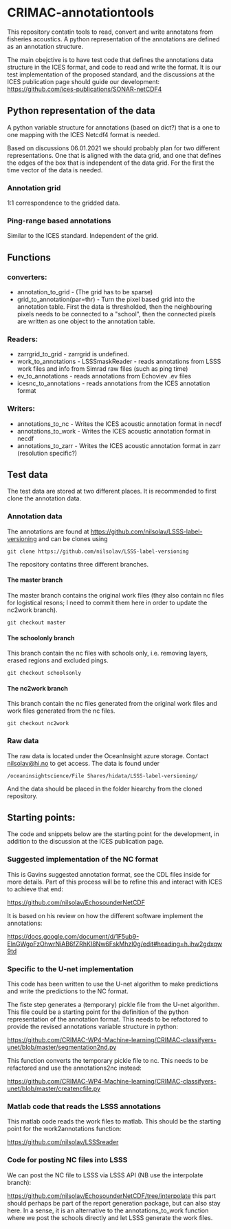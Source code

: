 # CRIMAC-annotationtools
This repository contatin tools to read, convert and write annotatons from fisheries acoustics. A python representation of the annotations are defined as an annotation structure.

The main obejctive is to have test code that defines the annotations data structure in the ICES format, and code to read and write the format. It is our test implementation of the proposed standard, and the discussions at the ICES publication page should guide our development:
https://github.com/ices-publications/SONAR-netCDF4



## Python representation of the data
A python variable structure for annotations (based on dict?) that is a one to one mapping with the ICES Netcdf4 format is needed.

Based on discussions 06.01.2021 we should probably plan for two different representations. One that is aligned with the data grid, and one that defines the edges of the box that is independent of the data grid. For the first the time vector of the data is needed.

### Annotation grid
1:1 correspondence to the gridded data.

### Ping-range based annotations
Similar to the ICES standard. Independent of the grid.

## Functions

### converters:
- annotation_to_grid - (The grid has to be sparse)
- grid_to_annotation(par=thr) - Turn the pixel based grid into the annotation table. First the data is thresholded, then the neighbouring pixels needs to be connected to a "school", then the connected pixels are written as one object to the annotation table.

### Readers:
- zarrgrid_to_grid - zarrgrid is undefined.
- work_to_annotations - LSSSmaskReader - reads annotations from LSSS work files and info from Simrad raw files (such as ping time)
- ev_to_annotations - reads annotations from Echoviev .ev files
- icesnc_to_annotations - reads annotations from the ICES annotation format

### Writers:
- annotations_to_nc - Writes the ICES acoustic annotation format in necdf 
- annotations_to_work - Writes the ICES acoustic annotation format in necdf 
- annotations_to_zarr - Writes the ICES acoustic annotation format in zarr (resolution specific?)

## Test data
The test data are stored at two different places. It is recommended to first clone the annotation data.

### Annotation data
The annotations are found at
https://github.com/nilsolav/LSSS-label-versioning
and can be clones using

`git clone https://github.com/nilsolav/LSSS-label-versioning`

The repository contatins three different branches.

#### The master branch
The master branch contains the original work files (they also contain nc files for logistical resons; I need to commit them here in order to update the nc2work branch).

`git checkout master`

#### The schoolonly branch
This branch contain the nc files with schools only, i.e. removing layers, erased regions and excluded pings.

`git checkout schoolsonly`

#### The nc2work branch
This branch contain the nc files generated from the original work files and work files generated from the nc files.

`git checkout nc2work`

### Raw data

The raw data is located under the OceanInsight azure storage. Contact nilsolav@hi.no to get access. The data is found under 

`/oceaninsightscience/File Shares/hidata/LSSS-label-versioning/`

And the data should be placed in the folder hiearchy from the cloned repository.

## Starting points:
The code and snippets below are the starting point for the development, in addition to the discussion at the ICES publication page.

### Suggested implementation of the NC format
This is Gavins suggested annotation format, see the CDL files inside for more details. Part of this process will be to refine this and interact with ICES to achieve that end:

https://github.com/nilsolav/EchosounderNetCDF

It is based on his review on how the different software implement the annotations:

https://docs.google.com/document/d/1F5ub9-ElnGWgoFzOhwrNiAB6fZRhKI8Nw6FskMhzI0g/edit#heading=h.ihw2gdxqw9td


### Specific to the U-net implementation
This code has been written to use the U-net algorithm to make predictions and write the predictions to the NC format.

The fiste step generates a (temporary) pickle file from the U-net algorithm. This file could be a starting point for the definition of the python representation of the annotation format. This needs to be refactored to provide the revised annotations variable structure in python:

https://github.com/CRIMAC-WP4-Machine-learning/CRIMAC-classifyers-unet/blob/master/segmentation2nd.py


This function converts the temporary pickle file to nc. This needs to be refactored and use the annotations2nc instead:

https://github.com/CRIMAC-WP4-Machine-learning/CRIMAC-classifyers-unet/blob/master/createncfile.py

### Matlab code that reads the LSSS annotations
This matlab code reads the work files to matlab. This should be the starting point for the work2annotations function:

https://github.com/nilsolav/LSSSreader


### Code for posting NC files into LSSS
We can post the NC file to LSSS via LSSS API (NB use the interpolate branch):

https://github.com/nilsolav/EchosounderNetCDF/tree/interpolate
this part should perhaps be part of the report generation package, but can also stay here. In a sense, it is an alternative to the annotations_to_work function where we post the schools directly and let LSSS generate the work files.


